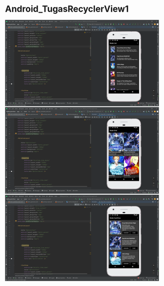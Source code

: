 # Android_TugasRecyclerView1
![alt text](img/img1.png)
![alt text](img/img2.png)
![alt text](img/img3.png)
